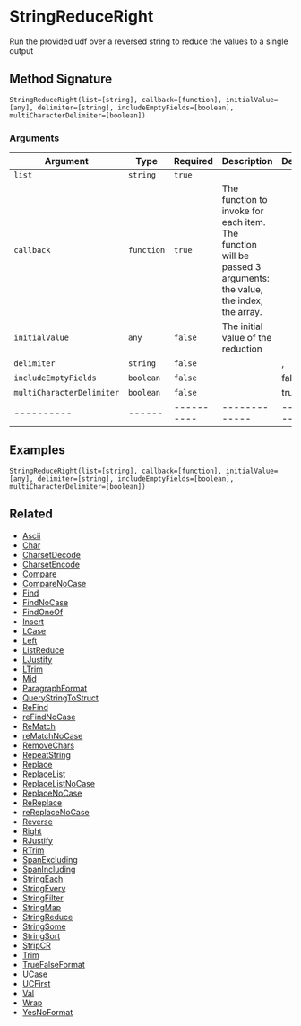 # StringReduceRight

Run the provided udf over a reversed string to reduce the values to a single output

## Method Signature

```
StringReduceRight(list=[string], callback=[function], initialValue=[any], delimiter=[string], includeEmptyFields=[boolean], multiCharacterDelimiter=[boolean])
```

### Arguments

| Argument                  | Type       | Required   | Description                                                                                                     | Default   |
| ------------------------- | ---------- | ---------- | --------------------------------------------------------------------------------------------------------------- | --------- |
| `list`                    | `string`   | `true`     |                                                                                                                 |           |
| `callback`                | `function` | `true`     | The function to invoke for each item. The function will be passed 3 arguments: the value, the index, the array. |           |
| `initialValue`            | `any`      | `false`    | The initial value of the reduction                                                                              |           |
| `delimiter`               | `string`   | `false`    |                                                                                                                 | ,         |
| `includeEmptyFields`      | `boolean`  | `false`    |                                                                                                                 | false     |
| `multiCharacterDelimiter` | `boolean`  | `false`    |                                                                                                                 | true      |
| ----------                | ------     | ---------- | -------------                                                                                                   | --------- |

## Examples

```
StringReduceRight(list=[string], callback=[function], initialValue=[any], delimiter=[string], includeEmptyFields=[boolean], multiCharacterDelimiter=[boolean])
```

## Related

* [Ascii](ascii.md)
* [Char](char.md)
* [CharsetDecode](charsetdecode.md)
* [CharsetEncode](charsetencode.md)
* [Compare](compare.md)
* [CompareNoCase](comparenocase.md)
* [Find](find.md)
* [FindNoCase](findnocase.md)
* [FindOneOf](findoneof.md)
* [Insert](insert.md)
* [LCase](lcase.md)
* [Left](left.md)
* [ListReduce](listreduce.md)
* [LJustify](ljustify.md)
* [LTrim](ltrim.md)
* [Mid](mid.md)
* [ParagraphFormat](paragraphformat.md)
* [QueryStringToStruct](querystringtostruct.md)
* [ReFind](refind.md)
* [reFindNoCase](refindnocase.md)
* [ReMatch](rematch.md)
* [reMatchNoCase](rematchnocase.md)
* [RemoveChars](removechars.md)
* [RepeatString](repeatstring.md)
* [Replace](replace.md)
* [ReplaceList](replacelist.md)
* [ReplaceListNoCase](replacelistnocase.md)
* [ReplaceNoCase](replacenocase.md)
* [ReReplace](rereplace.md)
* [reReplaceNoCase](rereplacenocase.md)
* [Reverse](reverse.md)
* [Right](right.md)
* [RJustify](rjustify.md)
* [RTrim](rtrim.md)
* [SpanExcluding](spanexcluding.md)
* [SpanIncluding](spanincluding.md)
* [StringEach](stringeach.md)
* [StringEvery](stringevery.md)
* [StringFilter](stringfilter.md)
* [StringMap](stringmap.md)
* [StringReduce](stringreduce.md)
* [StringSome](stringsome.md)
* [StringSort](stringsort.md)
* [StripCR](stripcr.md)
* [Trim](trim.md)
* [TrueFalseFormat](truefalseformat.md)
* [UCase](ucase.md)
* [UCFirst](ucfirst.md)
* [Val](val.md)
* [Wrap](wrap.md)
* [YesNoFormat](yesnoformat.md)
